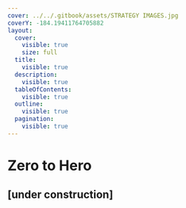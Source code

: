 ```yaml
---
cover: ../../.gitbook/assets/STRATEGY IMAGES.jpg
coverY: -184.19411764705882
layout:
  cover:
    visible: true
    size: full
  title:
    visible: true
  description:
    visible: true
  tableOfContents:
    visible: true
  outline:
    visible: true
  pagination:
    visible: true
---
```


# Zero to Hero

## \[under construction]
